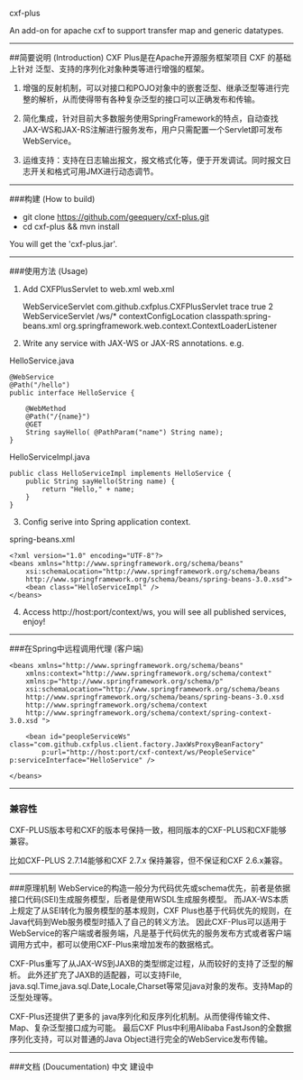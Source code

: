cxf-plus

An add-on for apache cxf to support transfer map and generic datatypes.

---
##简要说明 (Introduction)
CXF Plus是在Apache开源服务框架项目 ​CXF 的基础上针对 泛型、支持的序列化对象种类等进行增强的框架。

1. 增强的反射机制，可以对接口和POJO对象中的嵌套泛型、继承泛型等进行完整的解析，从而使得带有各种复杂泛型的接口可以正确发布和传输。

2. 简化集成，针对目前大多数服务使用SpringFramework的特点，自动查找JAX-WS和JAX-RS注解进行服务发布，用户只需配置一个Servlet即可发布WebService。

3. 运维支持：支持在日志输出报文，报文格式化等，便于开发调试。同时报文日志开关和格式可用JMX进行动态调节。

---
###构建 (How to build)
* git clone https://github.com/geequery/cxf-plus.git
* cd cxf-plus && mvn install

You will get the 'cxf-plus.jar'.

---
###使用方法 (Usage)
1. Add CXFPlusServlet to web.xml
web.xml

	<servlet>
		<servlet-name>WebServiceServlet</servlet-name>
		<servlet-class>com.github.cxfplus.CXFPlusServlet</servlet-class>
		<init-param>
			<param-name>trace</param-name>
			<param-value>true</param-value>
		</init-param>
		<load-on-startup>2</load-on-startup>
	</servlet>
	<servlet-mapping>
		<servlet-name>WebServiceServlet</servlet-name>
		<url-pattern>/ws/*</url-pattern>
	</servlet-mapping>
	
	<context-param>
		<param-name>contextConfigLocation</param-name>
		<param-value>classpath:spring-beans.xml</param-value>
	</context-param>
	<listener>
		<listener-class>org.springframework.web.context.ContextLoaderListener</listener-class>
	</listener>

2. Write any service with JAX-WS or JAX-RS annotations. e.g.

HelloService.java

	@WebService
	@Path("/hello")
	public interface HelloService {

		@WebMethod
		@Path("/{name}")
		@GET
		String sayHello( @PathParam("name") String name);
	}
	
HelloServiceImpl.java

	public class HelloServiceImpl implements HelloService {
		public String sayHello(String name) {
			return "Hello," + name;
		}
	}

3. Config serive into Spring application context.

spring-beans.xml

	<?xml version="1.0" encoding="UTF-8"?>
	<beans xmlns="http://www.springframework.org/schema/beans" 
		xsi:schemaLocation="http://www.springframework.org/schema/beans 
		http://www.springframework.org/schema/beans/spring-beans-3.0.xsd">
		<bean class="HelloServiceImpl" />
	</beans>

4. Access http://host:port/context/ws, you will see all published services, enjoy!

---
###在Spring中远程调用代理 (客户端)

	<beans xmlns="http://www.springframework.org/schema/beans"
		xmlns:context="http://www.springframework.org/schema/context" 
		xmlns:p="http://www.springframework.org/schema/p"
		xsi:schemaLocation="http://www.springframework.org/schema/beans 
		http://www.springframework.org/schema/beans/spring-beans-3.0.xsd 
		http://www.springframework.org/schema/context 
		http://www.springframework.org/schema/context/spring-context-3.0.xsd ">

		<bean id="peopleServiceWs" class="com.github.cxfplus.client.factory.JaxWsProxyBeanFactory"
			p:url="http://host:port/cxf-context/ws/PeopleService" p:serviceInterface="HelloService" />
			
	</beans>

---
### 兼容性
CXF-PLUS版本号和CXF的版本号保持一致，相同版本的CXF-PLUS和CXF能够兼容。

比如CXF-PLUS 2.7.14能够和CXF 2.7.x 保持兼容，但不保证和CXF 2.6.x兼容。


---
###原理机制
WebService的构造一般分为代码优先或schema优先，前者是依据接口代码(SEI)生成服务模型，后者是使用WSDL生成服务模型。
而JAX-WS本质上规定了从SEI转化为服务模型的基本规则，CXF Plus也基于代码优先的规则，在Java代码到Web服务模型时插入了自己的转义方法。
因此CXF-Plus可以适用于WebService的客户端或者服务端，凡是基于代码优先的服务发布方式或者客户端调用方式中，都可以使用CXF-Plus来增加发布的数据格式。

CXF-Plus重写了从JAX-WS到JAXB的类型绑定过程，从而较好的支持了泛型的解析。
此外还扩充了JAXB的适配器，可以支持File, java.sql.Time,java.sql.Date,Locale,Charset等常见java对象的发布。支持Map的泛型处理等。

CXF-Plus还提供了更多的 java序列化和反序列化机制。从而使得传输文件、Map、复杂泛型接口成为可能。 最后CXF Plus中利用Alibaba FastJson的全数据序列化支持，可以对普通的Java Object进行完全的WebService发布传输。


---
###文档 (Doucumentation)
中文 
建设中
